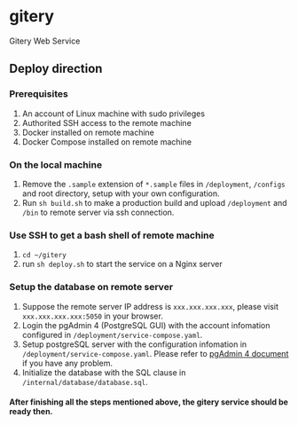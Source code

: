 # gitery
Gitery Web Service

## Deploy direction

### Prerequisites
1. An account of Linux machine with sudo privileges
2. Authorited SSH access to the remote machine
3. Docker installed on remote machine
4. Docker Compose installed on remote machine

### On the local machine
1. Remove the `.sample` extension of `*.sample` files in `/deployment`, `/configs` and root directory, setup with your own configuration.
2. Run `sh build.sh` to make a production build and upload `/deployment` and `/bin` to remote server via ssh connection.

### Use SSH to get a bash shell of remote machine
1. `cd ~/gitery`
2. run `sh deploy.sh` to start the service on a Nginx server

### Setup the database on remote server
1. Suppose the remote server IP address is `xxx.xxx.xxx.xxx`, please visit `xxx.xxx.xxx.xxx:5050` in your browser.
2. Login the pgAdmin 4 (PostgreSQL GUI) with the account infomation configured in `/deployment/service-compose.yaml`.
3. Setup postgreSQL server with the configuration infomation in `/deployment/service-compose.yaml`. Please refer to [pgAdmin 4 document](https://www.pgadmin.org/) if you have any problem.
4. Initialize the database with the SQL clause in `/internal/database/database.sql`.

#### After finishing all the steps mentioned above, the gitery service should be ready then.